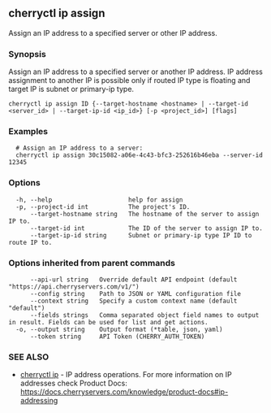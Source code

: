 ## cherryctl ip assign

Assign an IP address to a specified server or other IP address.

### Synopsis

Assign an IP address to a specified server or another IP address. IP address assignment to another IP is possible only if routed IP type is floating and target IP is subnet or primary-ip type.

```
cherryctl ip assign ID {--target-hostname <hostname> | --target-id <server_id> | --target-ip-id <ip_id>} [-p <project_id>] [flags]
```

### Examples

```
  # Assign an IP address to a server:
  cherryctl ip assign 30c15082-a06e-4c43-bfc3-252616b46eba --server-id 12345
```

### Options

```
  -h, --help                     help for assign
  -p, --project-id int           The project's ID.
      --target-hostname string   The hostname of the server to assign IP to.
      --target-id int            The ID of the server to assign IP to.
      --target-ip-id string      Subnet or primary-ip type IP ID to route IP to.
```

### Options inherited from parent commands

```
      --api-url string   Override default API endpoint (default "https://api.cherryservers.com/v1/")
      --config string    Path to JSON or YAML configuration file
      --context string   Specify a custom context name (default "default")
      --fields strings   Comma separated object field names to output in result. Fields can be used for list and get actions.
  -o, --output string    Output format (*table, json, yaml)
      --token string     API Token (CHERRY_AUTH_TOKEN)
```

### SEE ALSO

* [cherryctl ip](cherryctl_ip.md)	 - IP address operations. For more information on IP addresses check Product Docs: https://docs.cherryservers.com/knowledge/product-docs#ip-addressing


